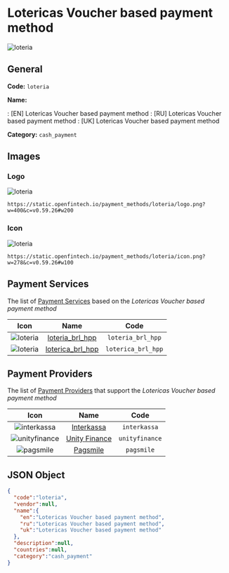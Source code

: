 
# Lotericas Voucher based payment method 
![loteria](https://static.openfintech.io/payment_methods/loteria/logo.png?w=400&c=v0.59.26#w200)  

## General 
**Code:** `loteria` 
 
**Name:** 
 
:	[EN] Lotericas Voucher based payment method 
:	[RU] Lotericas Voucher based payment method 
:	[UK] Lotericas Voucher based payment method 
 
**Category:** `cash_payment` 
 

## Images 

### Logo 
![loteria](https://static.openfintech.io/payment_methods/loteria/logo.png?w=400&c=v0.59.26#w200)  

```
https://static.openfintech.io/payment_methods/loteria/logo.png?w=400&c=v0.59.26#w200
```  

### Icon 
![loteria](https://static.openfintech.io/payment_methods/loteria/icon.png?w=278&c=v0.59.26#w100)  

```
https://static.openfintech.io/payment_methods/loteria/icon.png?w=278&c=v0.59.26#w100
```  

## Payment Services 
 
The list of [Payment Services](/payment-services/) based on the _Lotericas Voucher based payment method_ 

|Icon|Name|Code| 
|:---:|:---:|:---:| 
|![loteria](https://static.openfintech.io/payment_methods/loteria/icon.png?w=278&c=v0.59.26#w100) |[loteria_brl_hpp](/payment-services/loteria_brl_hpp/)|`loteria_brl_hpp`| 
|![loteria](https://static.openfintech.io/payment_methods/loteria/icon.png?w=278&c=v0.59.26#w100) |[loterica_brl_hpp](/payment-services/loterica_brl_hpp/)|`loterica_brl_hpp`| 
 

## Payment Providers 
 
The list of [Payment Providers](/payment-providers/) that support the _Lotericas Voucher based payment method_ 

|Icon|Name|Code| 
|:---:|:---:|:---:| 
|![interkassa](https://static.openfintech.io/payment_providers/interkassa/icon.svg?w=278&c=v0.59.26#w100) |[Interkassa](/payment-providers/interkassa/)|`interkassa`| 
|![unityfinance](https://static.openfintech.io/payment_providers/unityfinance/icon.svg?w=278&c=v0.59.26#w100) |[Unity Finance](/payment-providers/unityfinance/)|`unityfinance`| 
|![pagsmile](https://static.openfintech.io/payment_providers/pagsmile/icon.png?w=278&c=v0.59.26#w100) |[Pagsmile](/payment-providers/pagsmile/)|`pagsmile`| 
 

## JSON Object 

```json
{
  "code":"loteria",
  "vendor":null,
  "name":{
    "en":"Lotericas Voucher based payment method",
    "ru":"Lotericas Voucher based payment method",
    "uk":"Lotericas Voucher based payment method"
  },
  "description":null,
  "countries":null,
  "category":"cash_payment"
}
```  
